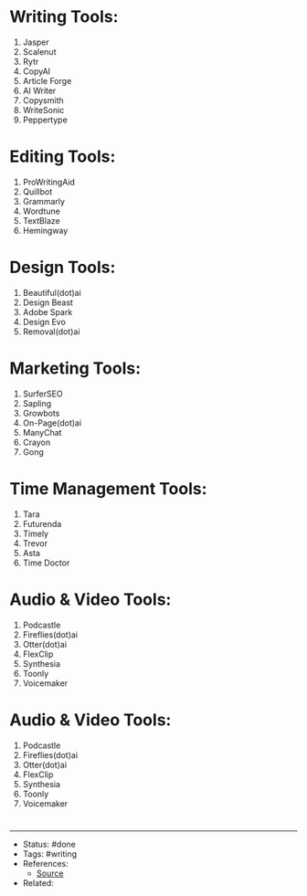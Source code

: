 # Writing Tools:
1. Jasper
2. Scalenut
3. Rytr
4. CopyAI
5. Article Forge
6. AI Writer
7. Copysmith
8. WriteSonic
9. Peppertype

# Editing Tools:
1. ProWritingAid
2. Quillbot
3. Grammarly
4. Wordtune
5. TextBlaze
6. Hemingway

# Design Tools:
1. Beautiful(dot)ai
2. Design Beast
3. Adobe Spark
4. Design Evo
5. Removal(dot)ai

# Marketing Tools:
1. SurferSEO
2. Sapling
3. Growbots
4. On-Page(dot)ai
5. ManyChat
6. Crayon
7. Gong

# Time Management Tools:
1. Tara
2. Futurenda
3. Timely
4. Trevor
5. Asta
6. Time Doctor

# Audio & Video Tools:
1. Podcastle
2. Fireflies(dot)ai
3. Otter(dot)ai
4. FlexClip
5. Synthesia
6. Toonly
7. Voicemaker

# Audio & Video Tools:
1. Podcastle
2. Fireflies(dot)ai
3. Otter(dot)ai
4. FlexClip
5. Synthesia
6. Toonly
7. Voicemaker

#
---
- Status: #done
- Tags: #writing
- References:
	- [Source](https://twitter.com/hwbhatti/status/1588141237676171264)
- Related:
